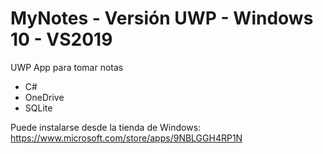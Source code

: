 # MyNotes - Versión UWP - Windows 10 - VS2019

UWP App para tomar notas
 * C#
 * OneDrive
 * SQLite

Puede instalarse desde la tienda de Windows: https://www.microsoft.com/store/apps/9NBLGGH4RP1N
